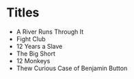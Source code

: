 # Titles

* A River Runs Through It
* Fight Club
* 12 Years a Slave
* The Big Short
* 12 Monkeys
* Thew Curious Case of Benjamin Button
